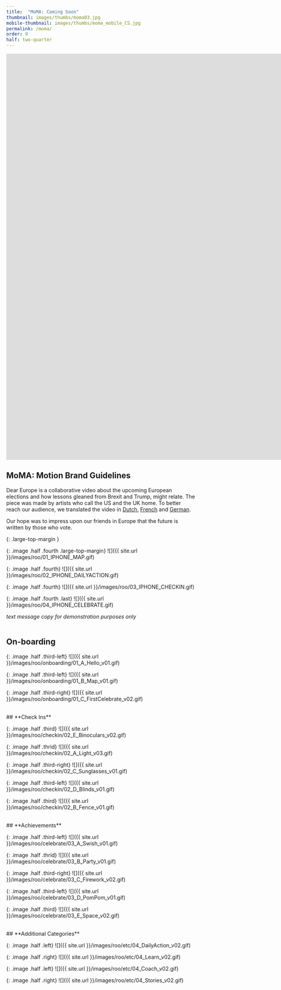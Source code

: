 ```yaml
---
title:  "MoMA: Coming Soon"
thumbnail: images/thumbs/moma03.jpg
mobile-thumbnail: images/thumbs/moma_mobile_CS.jpg
permalink: /moma/
order: 9
half: two-quarter
---
```


<div class='embed-container no-bottom-margin'>
<iframe src="https://player.vimeo.com/video/336678348?background=1&autoplay=1&loop=1" width="1920" height="1080" frameborder="0" allow="autoplay; fullscreen" allowfullscreen></iframe>
</div>

## **MoMA: Motion Brand Guidelines**
Dear Europe is a collaborative video about the upcoming European elections and how lessons gleaned from Brexit and Trump, might relate. The piece was made by artists who call the US and the UK home. To better reach our audience, we translated the video in [Dutch](https://youtu.be/_r4GCh7rsnY), [French](https://youtu.be/KVML6lAZsb8) and [German](https://youtu.be/TllX3iKREsM).

Our hope was to impress upon our friends in Europe that the future is written by those who vote.


{: .large-top-margin }


{: .image .half .fourth .large-top-margin}
![]({{ site.url }}/images/roo/01_IPHONE_MAP.gif)

{: .image .half .fourth}
![]({{ site.url }}/images/roo/02_IPHONE_DAILYACTION.gif)

{: .image .half .fourth}
![]({{ site.url }}/images/roo/03_IPHONE_CHECKIN.gif)

{: .image .half .fourth .last}
![]({{ site.url }}/images/roo/04_IPHONE_CELEBRATE.gif)

<i>text message copy for demonstration purposes only</i>
<br/>
<br/>

## **On-boarding**

{: .image .half .third-left}
![]({{ site.url }}/images/roo/onboarding/01_A_Hello_v01.gif)

{: .image .half .third-left}
![]({{ site.url }}/images/roo/onboarding/01_B_Map_v01.gif)

{: .image .half .third-right}
![]({{ site.url }}/images/roo/onboarding/01_C_FirstCelebrate_v02.gif)

<br/>
## **Check Ins**

{: .image .half .third}
![]({{ site.url }}/images/roo/checkin/02_E_Binoculars_v02.gif)

{: .image .half .thrid}
![]({{ site.url }}/images/roo/checkin/02_A_Light_v03.gif)

{: .image .half .third-right}
![]({{ site.url }}/images/roo/checkin/02_C_Sunglasses_v01.gif)

{: .image .half .third-left}
![]({{ site.url }}/images/roo/checkin/02_D_Blinds_v01.gif)

{: .image .half .third}
![]({{ site.url }}/images/roo/checkin/02_B_Fence_v01.gif)

<br/>
## **Achievements**

{: .image .half .third-left}
![]({{ site.url }}/images/roo/celebrate/03_A_Swish_v01.gif)

{: .image .half .thrid}
![]({{ site.url }}/images/roo/celebrate/03_B_Party_v01.gif)

{: .image .half .third-right}
![]({{ site.url }}/images/roo/celebrate/03_C_Firework_v02.gif)

{: .image .half .third-left}
![]({{ site.url }}/images/roo/celebrate/03_D_PomPom_v01.gif)

{: .image .half .third}
![]({{ site.url }}/images/roo/celebrate/03_E_Space_v02.gif)

<br/>
## **Additional Categories**

{: .image .half .left}
![]({{ site.url }}/images/roo/etc/04_DailyAction_v02.gif)

{: .image .half .right}
![]({{ site.url }}/images/roo/etc/04_Learn_v02.gif)

{: .image .half .left}
![]({{ site.url }}/images/roo/etc/04_Coach_v02.gif)

{: .image .half .right}
![]({{ site.url }}/images/roo/etc/04_Stories_v02.gif)
